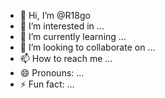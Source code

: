 - 👋 Hi, I’m @R18go
- 👀 I’m interested in ...
- 🌱 I’m currently learning ...
- 💞️ I’m looking to collaborate on ...
- 📫 How to reach me ...
- 😄 Pronouns: ...
- ⚡ Fun fact: ...

<!---
R18go/R18go is a ✨ special ✨ repository because its `README.md` (this file) appears on your GitHub profile.
You can click the Preview link to take a look at your changes.
--->
